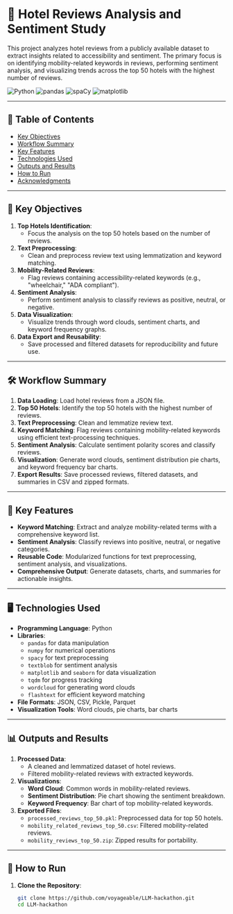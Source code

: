 # 🏨 Hotel Reviews Analysis and Sentiment Study

This project analyzes hotel reviews from a publicly available dataset to extract insights related to accessibility and sentiment. The primary focus is on identifying mobility-related keywords in reviews, performing sentiment analysis, and visualizing trends across the top 50 hotels with the highest number of reviews.

![Python](https://img.shields.io/badge/Python-3.10-blue)
![pandas](https://img.shields.io/badge/pandas-1.5.0-green)
![spaCy](https://img.shields.io/badge/spaCy-3.5.0-orange)
![matplotlib](https://img.shields.io/badge/matplotlib-3.6.0-red)

---

## 📑 Table of Contents
- [Key Objectives](#key-objectives)
- [Workflow Summary](#workflow-summary)
- [Key Features](#key-features)
- [Technologies Used](#technologies-used)
- [Outputs and Results](#outputs-and-results)
- [How to Run](#how-to-run)
- [Acknowledgments](#acknowledgments)

---

## 🎯 Key Objectives
1. **Top Hotels Identification**:
   - Focus the analysis on the top 50 hotels based on the number of reviews.
2. **Text Preprocessing**:
   - Clean and preprocess review text using lemmatization and keyword matching.
3. **Mobility-Related Reviews**:
   - Flag reviews containing accessibility-related keywords (e.g., "wheelchair," "ADA compliant").
4. **Sentiment Analysis**:
   - Perform sentiment analysis to classify reviews as positive, neutral, or negative.
5. **Data Visualization**:
   - Visualize trends through word clouds, sentiment charts, and keyword frequency graphs.
6. **Data Export and Reusability**:
   - Save processed and filtered datasets for reproducibility and future use.

---

## 🛠️ Workflow Summary
1. **Data Loading**: Load hotel reviews from a JSON file.
2. **Top 50 Hotels**: Identify the top 50 hotels with the highest number of reviews.
3. **Text Preprocessing**: Clean and lemmatize review text.
4. **Keyword Matching**: Flag reviews containing mobility-related keywords using efficient text-processing techniques.
5. **Sentiment Analysis**: Calculate sentiment polarity scores and classify reviews.
6. **Visualization**: Generate word clouds, sentiment distribution pie charts, and keyword frequency bar charts.
7. **Export Results**: Save processed reviews, filtered datasets, and summaries in CSV and zipped formats.

---

## 🌟 Key Features
- **Keyword Matching**: Extract and analyze mobility-related terms with a comprehensive keyword list.
- **Sentiment Analysis**: Classify reviews into positive, neutral, or negative categories.
- **Reusable Code**: Modularized functions for text preprocessing, sentiment analysis, and visualizations.
- **Comprehensive Output**: Generate datasets, charts, and summaries for actionable insights.

---

## 🖥️ Technologies Used
- **Programming Language**: Python
- **Libraries**:
  - `pandas` for data manipulation
  - `numpy` for numerical operations
  - `spacy` for text preprocessing
  - `textblob` for sentiment analysis
  - `matplotlib` and `seaborn` for data visualization
  - `tqdm` for progress tracking
  - `wordcloud` for generating word clouds
  - `flashtext` for efficient keyword matching
- **File Formats**: JSON, CSV, Pickle, Parquet
- **Visualization Tools**: Word clouds, pie charts, bar charts

---

## 📊 Outputs and Results
1. **Processed Data**:
   - A cleaned and lemmatized dataset of hotel reviews.
   - Filtered mobility-related reviews with extracted keywords.
2. **Visualizations**:
   - **Word Cloud**: Common words in mobility-related reviews.
   - **Sentiment Distribution**: Pie chart showing the sentiment breakdown.
   - **Keyword Frequency**: Bar chart of top mobility-related keywords.
3. **Exported Files**:
   - `processed_reviews_top_50.pkl`: Preprocessed data for top 50 hotels.
   - `mobility_related_reviews_top_50.csv`: Filtered mobility-related reviews.
   - `mobility_reviews_top_50.zip`: Zipped results for portability.

---

## 🚀 How to Run

1. **Clone the Repository**:
   ```bash
   git clone https://github.com/voyageable/LLM-hackathon.git
   cd LLM-hackathon

